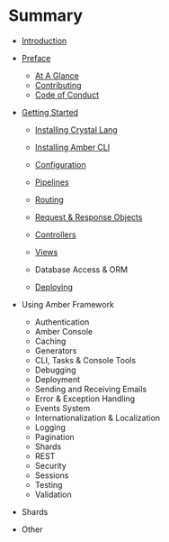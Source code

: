 # Summary

* [Introduction](README.md)
* [Preface](preface.md)
  * [At A Glance](preface/at-a-glance.md)
  * [Contributing](preface/contributing.md)
  * [Code of Conduct](preface/code-of-conduct.md)
* [Getting Started](getting-started.md)

  * [Installing Crystal Lang](https://crystal-lang.org/docs/installation/)

  * [Installing Amber CLI](getting-started/installation/heroku.md)

  * [Configuration](getting-started/configuration.md)

  * [Pipelines](getting-started/pipelines.md)

  * [Routing](getting-started/routing.md)
  * [Request & Response Objects](getting-started/request-and-response-objects.md)
  * [Controllers](getting-started/controllers.md)
  * [Views](getting-started/views.md)
  * Database Access & ORM
  * [Deploying](https://www.gitbook.com/book/amber-crystal/amber/edit#)

* Using Amber Framework

  * Authentication
  * Amber Console
  * Caching
  * Generators
  * CLI, Tasks & Console Tools
  * Debugging
  * Deployment
  * Sending and Receiving Emails
  * Error & Exception Handling
  * Events System
  * Internationalization & Localization
  * Logging
  * Pagination
  * Shards
  * REST
  * Security
  * Sessions
  * Testing
  * Validation

* Shards

* Other



